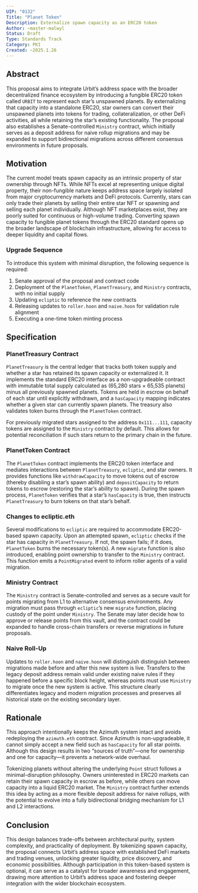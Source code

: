 ```yaml
---
UIP: "0132"
Title: "Planet Token"
Description: Externalize spawn capacity as an ERC20 token
Author: ~master-malwyl
Status: Draft
Type: Standards Track
Category: PKI
Created: ~2025.1.26
---
```


## Abstract

This proposal aims to integrate Urbit’s address space with the broader decentralized finance ecosystem by introducing a fungible ERC20 token called `URBIT` to represent each star’s unspawned planets. By externalizing that capacity into a standalone ERC20, star owners can convert their unspawned planets into tokens for trading, collateralization, or other DeFi activities, all while retaining the star’s existing functionality. The proposal also establishes a Senate-controlled `Ministry` contract, which initially serves as a deposit address for naive rollup migrations and may be expanded to support bidirectional migrations across different consensus environments in future proposals.

## Motivation

The current model treats spawn capacity as an intrinsic property of star ownership through NFTs. While NFTs excel at representing unique digital property, their non-fungible nature keeps address space largely isolated from major cryptocurrency markets and DeFi protocols. Currently, stars can only trade their planets by selling their entire star NFT or spawning and selling each planet individually. Although NFT marketplaces exist, they are poorly suited for continuous or high-volume trading. Converting spawn capacity to fungible planet tokens through the ERC20 standard opens up the broader landscape of blockchain infrastructure, allowing for access to deeper liquidity and capital flows.

### Upgrade Sequence

To introduce this system with minimal disruption, the following sequence is required:

1. Senate approval of the proposal and contract code
2. Deployment of the `PlanetToken`, `PlanetTreasury`, and `Ministry` contracts, with no initial supply
3. Updating `ecliptic` to reference the new contracts
4. Releasing updates to `roller.hoon` and `naive.hoon` for validation rule alignment
5. Executing a one-time token minting process

## Specification

### PlanetTreasury Contract

`PlanetTreasury` is the central ledger that tracks both token supply and whether a star has retained its spawn capacity or externalized it. It implements the standard ERC20 interface as a non-upgradeable contract with immutable total supply calculated as (65,280 stars × 65,535 planets) minus all previously spawned planets. Tokens are held in escrow on behalf of each star until explicitly withdrawn, and a `hasCapacity` mapping indicates whether a given star can currently spawn planets. The treasury also validates token burns through the `PlanetToken` contract.

For previously migrated stars assigned to the address `0x111...111`, capacity tokens are assigned to the `Ministry` contract by default. This allows for potential reconciliation if such stars return to the primary chain in the future.

### PlanetToken Contract

The `PlanetToken` contract implements the ERC20 token interface and mediates interactions between `PlanetTreasury`, `ecliptic`, and star owners. It provides functions like `withdrawCapacity` to move tokens out of escrow (thereby disabling a star’s spawn ability) and `depositCapacity` to return tokens to escrow (restoring the star’s ability to spawn). During the spawn process, `PlanetToken` verifies that a star’s `hasCapacity` is true, then instructs `PlanetTreasury` to burn tokens on that star’s behalf.

### Changes to ecliptic.eth

Several modifications to `ecliptic` are required to accommodate ERC20-based spawn capacity. Upon an attempted spawn, `ecliptic` checks if the star has capacity in `PlanetTreasury`. If not, the spawn fails; if it does, `PlanetToken` burns the necessary token(s). A new `migrate` function is also introduced, enabling point ownership to transfer to the `Ministry` contract. This function emits a `PointMigrated` event to inform roller agents of a valid migration.

### Ministry Contract

The `Ministry` contract is Senate-controlled and serves as a secure vault for points migrating from L1 to alternative consensus environments. Any migration must pass through `ecliptic`’s new `migrate` function, placing custody of the point under `Ministry`. The Senate may later decide how to approve or release points from this vault, and the contract could be expanded to handle cross-chain transfers or reverse migrations in future proposals.

### Naive Roll-Up

Updates to `roller.hoon` and `naive.hoon` will distinguish distinguish between migrations made before and after this new system is live. Transfers to the legacy deposit address remain valid under existing naive rules if they happened before a specific block height, whereas points must use `Ministry` to migrate once the new system is active. This structure clearly differentiates legacy and modern migration processes and preserves all historical state on the existing secondary layer.

## Rationale

This approach intentionally keeps the Azimuth system intact and avoids redeploying the `azimuth.eth` contract. Since Azimuth is non-upgradeable, it cannot simply accept a new field such as `hasCapacity` for all star points. Although this design results in two “sources of truth”—one for ownership and one for capacity—it prevents a network-wide overhaul.

Tokenizing planets without altering the underlying `Point` struct follows a minimal-disruption philosophy. Owners uninterested in ERC20 markets can retain their spawn capacity in escrow as before, while others can move capacity into a liquid ERC20 market. The `Ministry` contract further extends this idea by acting as a more flexible deposit address for naive rollups, with the potential to evolve into a fully bidirectional bridging mechanism for L1 and L2 interactions.

## Conclusion

This design balances trade-offs between architectural purity, system complexity, and practicality of deployment. By tokenizing spawn capacity, the proposal connects Urbit’s address space with established DeFi markets and trading venues, unlocking greater liquidity, price discovery, and economic possibilities. Although participation in this token-based system is optional, it can serve as a catalyst for broader awareness and engagement, drawing more attention to Urbit’s address space and fostering deeper integration with the wider blockchain ecosystem.
